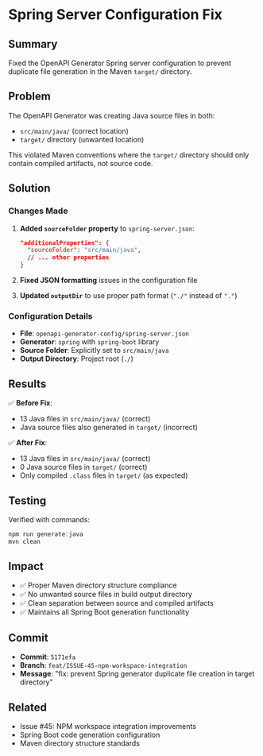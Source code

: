 # Spring Server Configuration Fix

## Summary

Fixed the OpenAPI Generator Spring server configuration to prevent duplicate file generation in the Maven `target/` directory.

## Problem

The OpenAPI Generator was creating Java source files in both:
- `src/main/java/` (correct location)
- `target/` directory (unwanted location)

This violated Maven conventions where the `target/` directory should only contain compiled artifacts, not source code.

## Solution

### Changes Made

1. **Added `sourceFolder` property** to `spring-server.json`:
   ```json
   "additionalProperties": {
     "sourceFolder": "src/main/java",
     // ... other properties
   }
   ```

2. **Fixed JSON formatting** issues in the configuration file

3. **Updated `outputDir`** to use proper path format (`"./"` instead of `"."`)

### Configuration Details

- **File**: `openapi-generator-config/spring-server.json`
- **Generator**: `spring` with `spring-boot` library
- **Source Folder**: Explicitly set to `src/main/java`
- **Output Directory**: Project root (`./`)

## Results

✅ **Before Fix**:
- 13 Java files in `src/main/java/` (correct)
- Java source files also generated in `target/` (incorrect)

✅ **After Fix**:
- 13 Java files in `src/main/java/` (correct)
- 0 Java source files in `target/` (correct)
- Only compiled `.class` files in `target/` (as expected)

## Testing

Verified with commands:
```powershell
npm run generate:java
mvn clean
```

## Impact

- ✅ Proper Maven directory structure compliance
- ✅ No unwanted source files in build output directory
- ✅ Clean separation between source and compiled artifacts
- ✅ Maintains all Spring Boot generation functionality

## Commit

- **Commit**: `5171efa`
- **Branch**: `feat/ISSUE-45-npm-workspace-integration`
- **Message**: "fix: prevent Spring generator duplicate file creation in target directory"

## Related

- Issue #45: NPM workspace integration improvements
- Spring Boot code generation configuration
- Maven directory structure standards
